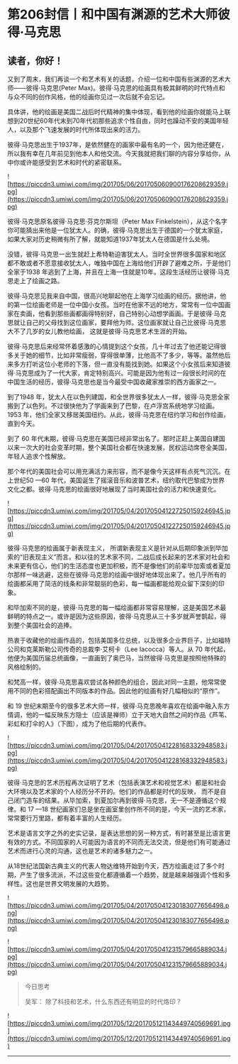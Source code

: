 # 第206封信丨和中国有渊源的艺术大师彼得·马克思

## 读者，你好！

又到了周末，我们再谈一个和艺术有关的话题，介绍一位和中国有些渊源的艺术大师——彼得·马克思(Peter Max)。彼得·马克思的绘画具有极其鲜明的时代特点和与众不同的创作风格，他的绘画你见过一次后就不会忘记。

具体讲，他的绘画是美国二战后时代精神的集中体现，看到他的绘画你就能马上联想到20世纪60年代末到70年代初那些追求个性自由，同时也躁动不安的美国年轻人，以及那个飞速发展的时代所体现出来的活力。

彼得·马克思出生于1937年，是依然健在的画家中最有名的一个，因为他还健在，所以我有幸在几年前见到他本人和他交流。今天我就把我们聊的内容分享给你，从中你或许能感受到艺术和时代的紧密联系。

![https://piccdn3.umiwi.com/img/201705/06/201705060900176208629359.jpg](https://piccdn3.umiwi.com/img/201705/06/201705060900176208629359.jpg)

彼得·马克思原名彼得·马克思·芬克尔斯坦（Peter Max Finkelstein），从这个名字你可能猜出来他是一位犹太人。的确，彼得·马克思出生于德国的一个犹太家庭，如果大家对历史稍微有所了解，就能知道1937年犹太人在德国是什么处境。

没错，彼得·马克思一出生就赶上希特勒迫害犹太人。当时全世界很多国家和地区都不敢或者不愿意接收犹太人，唯独中国在上海给他们开辟了避难之所，于是他们全家于1938 年逃到了上海，并且在上海一住就是10年。这段生活经历让彼得·马克思走上了绘画之路。

彼得·马克思见我来自中国，很高兴地聊起他在上海学习绘画的经历。据他讲，他的第一位绘画老师是一位中国小女孩。当时在他家不远的地方，常常有一位中国画家在卖画，他看到那些画都画得特别好，自己特别心动想学画画。于是彼得·马克思就让自己的父母找到这位画家，要拜他为师。这位画家就让自己比彼得·马克思大不了几岁的女儿教他绘画， 这就是彼得·马克思艺术生涯的开始。

彼得·马克思后来经常怀着感激的心情提到这个女孩，几十年过去了他还能记得很多关于她的细节，比如非常瘦弱，穿得很单薄，比他高不了多少，等等。虽然他后来多方打听这位小老师的下落，但一直没有能找到她。如果这个小女孩后来知道彼得·马克思成为了一代大家，肯定特别高兴。可能是因为他有过一段很长时间的在中国生活的经历，彼得·马克思也是当今最受中国收藏家推崇的西方画家之一。

到了1948 年，犹太人在以色列建国，和全世界很多犹太人一样，彼得·马克思全家搬到了以色列。不过很快他为了学画来到了巴黎，在卢浮宫系统地学习绘画。 1953 年，他们全家又移居美国纽约。从此，彼得·马克思在纽约学习和创作绘画，直到今天。

到了 60 年代末期，彼得·马克思在美国已经非常出名了。那时正赶上美国自建国以来一次大的社会变革时期，整个美国社会都在快速发展，民权运动席卷全美国，年轻人追求个性解放。

那个年代的美国社会可以用充满活力来形容，而不是像今天这样有点死气沉沉。在上世纪50 —60 年代，美国诞生了摇滚音乐和波普艺术，纽约取代巴黎成为世界文化之都。彼得·马克思的绘画很好地展现了当时美国社会的活力和快速变化。

![https://piccdn3.umiwi.com/img/201705/04/201705041227250159246945.jpg](https://piccdn3.umiwi.com/img/201705/04/201705041227250159246945.jpg)

彼得·马克思的绘画属于新表现主义， 所谓新表现主义是针对从后期印象派到毕加索的“旧表现主义”而言。和以往的艺术家不同，二战后成长起来的艺术家对社会和未来更有信心，他们的生活态度也更加积极，而不是像他们的前辈毕加索或者夏加尔那样一味逃避，这些在彼得·马克思的绘画中很好地体现出来了。他几乎所有的绘画都采用了简洁的线条和非常靓丽的色彩，每一幅画都能给观众留下深刻的印象。

和毕加索不同的是，彼得·马克思的每一幅绘画都非常容易理解，这是美国艺术最鲜明的特点之一。或许是因为这些原因，彼得·马克思从三十多岁就声誉鹊起，得到整个美国社会的追捧。

热衷于收藏他的绘画作品的，包括美国多位总统，以及很多企业界巨子，比如福特公司和克莱斯勒公司传奇的总裁李·艾柯卡（Lee Iacocca）等人。从 70 年代起，他便为美国历届总统画像，一直画到了奥巴马，当然彼得·马克思是按照他特殊的风格绘制的。

和梵高一样，彼得·马克思喜欢尝试各种颜色的组合，因此对同一主题，他常常使用不同的色彩搭配画出不同版本的作品。因此他的绘画有好几幅相似的“原作”。

和 19 世纪末期至今的很多艺术大师一样，彼得·马克思晚年喜欢在绘画中融入东方情调，他的一幅反映东方隐士（应该是禅师）立于天地大自然之间的作品《芦苇、彩虹和打伞的人》（下图），成为了他后期的代表作。

![https://piccdn3.umiwi.com/img/201705/04/201705041228168332948583.jpg](https://piccdn3.umiwi.com/img/201705/04/201705041228168332948583.jpg)

彼得·马克思的艺术历程再次证明了艺术（包括表演艺术和视觉艺术）都是和社会大环境以及艺术家的个人经历分不开的。他们的作品都是时代的反映， 而不是自己闭门造车的结果。从毕加索，到夏加尔再到彼得·马克思，无一不是遵循这个规律。和 17 —18 世纪画家们总是坐在画室里创作所不同的是，今天一流的艺术家，常常要行万里路，都有着丰富的人生经历。

艺术是语言文字之外的史实记录，是表达思想的另一种方式，有时甚至是比语言更有效的方式。不同国家的人可能因为语言的不同而无法交流，但是他们有可能通过艺术而进行心灵的沟通，这也是艺术的诸多魅力之一。

从18世纪法国新古典主义的代表人物达维特开始到今天，西方绘画走过了多个时期，产生了很多流派，不过这些变化都遵循着一个趋势，就是越来越强调个性和多样性。这也是世界文明发展的大趋势。

![https://piccdn3.umiwi.com/img/201705/04/201705041230183077656498.png](https://piccdn3.umiwi.com/img/201705/04/201705041230183077656498.png)

![https://piccdn3.umiwi.com/img/201705/04/201705041231579665889034.jpg](https://piccdn3.umiwi.com/img/201705/04/201705041231579665889034.jpg)

> 今日思考
> 
> 吴军： 除了科技和艺术，什么东西还有明显的时代烙印？

![https://piccdn3.umiwi.com/img/201705/12/201705121143449740569691.jpg](https://piccdn3.umiwi.com/img/201705/12/201705121143449740569691.jpg)

---
